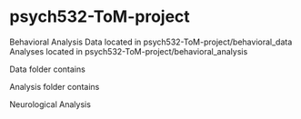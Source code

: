 # psych532-ToM-project

Behavioral Analysis
Data located in psych532-ToM-project/behavioral_data
Analyses located in psych532-ToM-project/behavioral_analysis

Data folder contains

Analysis folder contains

Neurological Analysis
